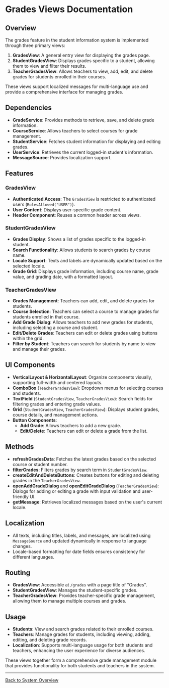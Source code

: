 # Grades Views Documentation

## Overview

The grades feature in the student information system is implemented through three primary views:

1. **GradesView**: A general entry view for displaying the grades page.
2. **StudentGradesView**: Displays grades specific to a student, allowing them to view and filter their results.
3. **TeacherGradesView**: Allows teachers to view, add, edit, and delete grades for students enrolled in their courses.

These views support localized messages for multi-language use and provide a comprehensive interface for managing grades.

## Dependencies

- **GradeService**: Provides methods to retrieve, save, and delete grade information.
- **CourseService**: Allows teachers to select courses for grade management.
- **StudentService**: Fetches student information for displaying and editing grades.
- **UserService**: Retrieves the current logged-in student's information.
- **MessageSource**: Provides localization support.

## Features

### GradesView

- **Authenticated Access**: The `GradesView` is restricted to authenticated users (`RolesAllowed("USER")`).
- **User Content**: Displays user-specific grade content.
- **Header Component**: Reuses a common header across views.

### StudentGradesView

- **Grades Display**: Shows a list of grades specific to the logged-in student.
- **Search Functionality**: Allows students to search grades by course name.
- **Locale Support**: Texts and labels are dynamically updated based on the selected locale.
- **Grade Grid**: Displays grade information, including course name, grade value, and grading date, with a formatted layout.

### TeacherGradesView

- **Grades Management**: Teachers can add, edit, and delete grades for students.
- **Course Selection**: Teachers can select a course to manage grades for students enrolled in that course.
- **Add Grade Dialog**: Allows teachers to add new grades for students, including selecting a course and student.
- **Edit/Delete Grades**: Teachers can edit or delete grades using buttons within the grid.
- **Filter by Student**: Teachers can search for students by name to view and manage their grades.

## UI Components

- **VerticalLayout & HorizontalLayout**: Organize components visually, supporting full-width and centered layouts.
- **ComboBox** (`TeacherGradesView`): Dropdown menus for selecting courses and students.
- **TextField** (`StudentGradesView`, `TeacherGradesView`): Search fields for filtering grades and entering grade values.
- **Grid** (`StudentGradesView`, `TeacherGradesView`): Displays student grades, course details, and management actions.
- **Button Components**:
    - **Add Grade**: Allows teachers to add a new grade.
    - **Edit/Delete**: Teachers can edit or delete a grade from the list.

## Methods

- **refreshGradesData**: Fetches the latest grades based on the selected course or student number.
- **filterGrades**: Filters grades by search term in `StudentGradesView`.
- **createEditAndDeleteButtons**: Creates buttons for editing and deleting grades in the `TeacherGradesView`.
- **openAddGradeDialog** and **openEditGradeDialog** (`TeacherGradesView`): Dialogs for adding or editing a grade with input validation and user-friendly UI.
- **getMessage**: Retrieves localized messages based on the user's current locale.

## Localization

- All texts, including titles, labels, and messages, are localized using `MessageSource` and updated dynamically in response to language changes.
- Locale-based formatting for date fields ensures consistency for different languages.

## Routing

- **GradesView**: Accessible at `/grades` with a page title of "Grades".
- **StudentGradesView**: Manages the student-specific grades.
- **TeacherGradesView**: Provides teacher-specific grade management, allowing them to manage multiple courses and grades.

## Usage

- **Students**: View and search grades related to their enrolled courses.
- **Teachers**: Manage grades for students, including viewing, adding, editing, and deleting grade records.
- **Localization**: Supports multi-language usage for both students and teachers, enhancing the user experience for diverse audiences.

These views together form a comprehensive grade management module that provides functionality for both students and teachers in the system.

---

[Back to System Overview](../../system-overview.md)